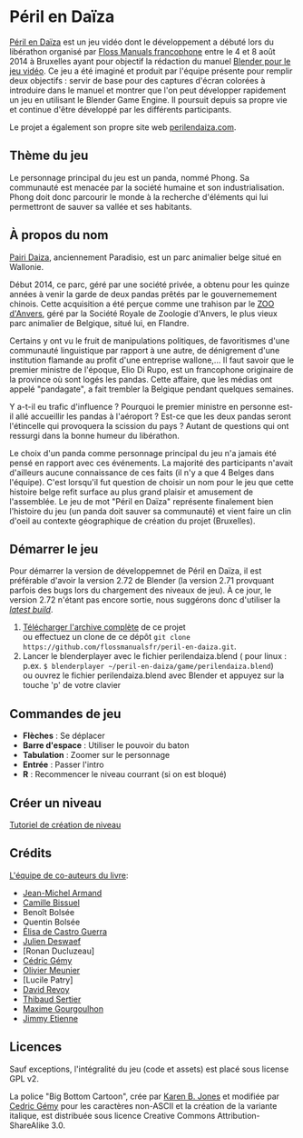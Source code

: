 Péril en Daïza
==============

[Péril en Daïza](http://perilendaiza.com/) est un jeu vidéo dont le développement a débuté lors du libérathon organisé par [Floss Manuals francophone](http://fr.flossmanuals.net/) entre le 4 et 8 août 2014 à Bruxelles ayant pour objectif la rédaction du manuel [Blender pour le jeu vidéo](http://fr.flossmanuals.net/blender-pour-le-jeu-video/).
Ce jeu a été imaginé et produit par l'équipe présente pour remplir deux objectifs : servir de base pour des captures d'écran colorées à introduire dans le manuel et montrer que l'on peut développer rapidement un jeu en utilisant le Blender Game Engine. 
Il poursuit depuis sa propre vie et continue d'être développé par les différents participants. 

Le projet a également son propre site web [perilendaiza.com](http://perilendaiza.com/).

Thème du jeu
------------
Le personnage principal du jeu est un panda, nommé Phong. Sa communauté est menacée par la société humaine et son industrialisation. 
Phong doit donc parcourir le monde à la recherche d'éléments qui lui permettront de sauver sa vallée et ses habitants.
  
À propos du nom
---------------
[Pairi Daiza](https://fr.wikipedia.org/wiki/Pairi_Daiza), anciennement Paradisio, est un parc animalier belge situé en Wallonie.

Début 2014, ce parc, géré par une société privée, a obtenu pour les quinze années à venir la garde de deux pandas prêtés par le gouvernemement chinois. 
Cette acquisition a été perçue comme une trahison par le [ZOO d'Anvers](https://fr.wikipedia.org/wiki/Zoo_d%27Anvers), géré par la Société Royale de Zoologie d'Anvers, le plus vieux parc animalier de Belgique, situé lui, en Flandre. 

Certains y ont vu le fruit de manipulations politiques, de favoritismes d'une communauté linguistique par rapport à une autre, de dénigrement d'une institution flamande au profit d'une entreprise wallone,… 
Il faut savoir que le premier ministre de l'époque, Elio Di Rupo, est un francophone originaire de la province où sont logés les pandas. 
Cette affaire, que les médias ont appelé "pandagate", a fait trembler la Belgique pendant quelques semaines. 

Y a-t-il eu trafic d'influence ? 
Pourquoi le premier ministre en personne est-il allé accueillir les pandas à l'aéroport ? 
Est-ce que les deux pandas seront l'étincelle qui provoquera la scission du pays ?
Autant de questions qui ont ressurgi dans la bonne humeur du libérathon.

Le choix d'un panda comme personnage principal du jeu n'a jamais été pensé en rapport avec ces événements. 
La majorité des participants n'avait d'ailleurs aucune connaissance de ces faits (il n'y a que 4 Belges dans l'équipe).
C'est lorsqu'il fut question de choisir un nom pour le jeu que cette histoire belge refit surface au plus grand plaisir et amusement de l'assemblée.
Le jeu de mot "Péril en Daïza" représente finalement bien l'histoire du jeu (un panda doit sauver sa communauté) et vient faire un clin d'oeil au contexte géographique de création du projet (Bruxelles).

Démarrer le jeu
---------------
Pour démarrer la version de développemnet de Péril en Daïza, il est préférable d'avoir la version 2.72 de Blender (la version 2.71 provquant parfois des bugs lors du chargement des niveaux de jeu). 
À ce jour, le version 2.72 n'étant pas encore sortie, nous suggérons donc d'utiliser la *[latest build](https://builder.blender.org/)*.

 1. [Télécharger l'archive complète](https://github.com/flossmanualsfr/peril-en-daiza/archive/master.zip) de ce projet  
 ou effectuez un clone de ce dépôt `git clone https://github.com/flossmanualsfr/peril-en-daiza.git`.
 2. Lancer le blenderplayer avec le fichier perilendaiza.blend ( pour linux : p.ex. `$ blenderplayer ~/peril-en-daiza/game/perilendaiza.blend`)  
 ou ouvrez le fichier perilendaiza.blend avec Blender et appuyez sur la touche 'p' de votre clavier

Commandes de jeu
----------------

  - **Flèches** : Se déplacer
  - **Barre d'espace** : Utiliser le pouvoir du baton
  - **Tabulation** : Zoomer sur le personnage
  - **Entrée** : Passer l'intro
  - **R** : Recommencer le niveau courrant (si on est bloqué)

Créer un niveau
---------------

[Tutoriel de création de niveau](https://github.com/flossmanualsfr/peril-en-daiza/wiki/Cr%C3%A9ation-d%27un-niveau)

Crédits
-------

[L'équipe de co-auteurs du livre](http://fr.flossmanuals.net/blender-pour-le-jeu-video/ch042_a-propos):

  - [Jean-Michel Armand](http://j-mad.com/blog/)
  - [Camille Bissuel](http://nylnook.com/fr)
  - Benoît Bolsée
  - Quentin Bolsée
  - [Élisa de Castro Guerra](http://activdesign.eu)
  - [Julien Deswaef](http://xuv.be/)
  - [Ronan Ducluzeau]
  - [Cédric Gémy](http://activdesign.eu)
  - [Olivier Meunier](http://f-lat.org/)
  - [Lucile Patry]
  - [David Revoy](http://www.davidrevoy.com/)
  - [Thibaud Sertier](http://thibaudsertier.com/)
  - [Maxime Gourgoulhon](http://osxia.org/)
  - [Jimmy Etienne](http://osxia.org/)


Licences
--------
Sauf exceptions, l'intégralité du jeu (code et assets) est placé sous license GPL v2.

La police "Big Bottom Cartoon", crée par [Karen B. Jones](http://karenbjones.com/) et modifiée par [Cedric Gémy](http://cgemy.com/) pour les caractères non-ASCII et la création de la variante italique, est distribuée sous licence Creative Commons Attribution-ShareAlike 3.0.
